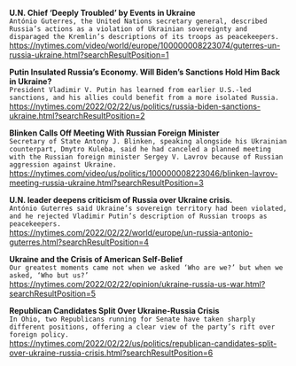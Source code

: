**U.N. Chief ‘Deeply Troubled’ by Events in Ukraine**\
`António Guterres, the United Nations secretary general, described Russia’s actions as a violation of Ukrainian sovereignty and disparaged the Kremlin’s descriptions of its troops as peacekeepers.`\
https://nytimes.com/video/world/europe/100000008223074/guterres-un-russia-ukraine.html?searchResultPosition=1

**Putin Insulated Russia’s Economy. Will Biden’s Sanctions Hold Him Back in Ukraine?**\
`President Vladimir V. Putin has learned from earlier U.S.-led sanctions, and his allies could benefit from a more isolated Russia.`\
https://nytimes.com/2022/02/22/us/politics/russia-biden-sanctions-ukraine.html?searchResultPosition=2

**Blinken Calls Off Meeting With Russian Foreign Minister**\
`Secretary of State Antony J. Blinken, speaking alongside his Ukrainian counterpart, Dmytro Kuleba, said he had canceled a planned meeting with the Russian foreign minister Sergey V. Lavrov because of Russian aggression against Ukraine.`\
https://nytimes.com/video/us/politics/100000008223046/blinken-lavrov-meeting-russia-ukraine.html?searchResultPosition=3

**U.N. leader deepens criticism of Russia over Ukraine crisis.**\
`António Guterres said Ukraine’s sovereign territory had been violated, and he rejected Vladimir Putin’s description of Russian troops as peacekeepers.`\
https://nytimes.com/2022/02/22/world/europe/un-russia-antonio-guterres.html?searchResultPosition=4

**Ukraine and the Crisis of American Self-Belief**\
`Our greatest moments came not when we asked ‘Who are we?’ but when we asked, ‘Who but us?’`\
https://nytimes.com/2022/02/22/opinion/ukraine-russia-us-war.html?searchResultPosition=5

**Republican Candidates Split Over Ukraine-Russia Crisis**\
`In Ohio, two Republicans running for Senate have taken sharply different positions, offering a clear view of the party’s rift over foreign policy.`\
https://nytimes.com/2022/02/22/us/politics/republican-candidates-split-over-ukraine-russia-crisis.html?searchResultPosition=6

